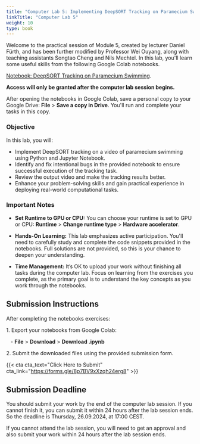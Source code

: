 ```yaml
---
title: "Computer Lab 5: Implementing DeepSORT Tracking on Paramecium Swimming"
linkTitle: "Computer Lab 5"
weight: 10
type: book
---
```


Welcome to the practical session of Module 5, created by lecturer Daniel Fürth, and has been further modified by Professor Wei Ouyang, along with teaching assistants Songtao Cheng and Nils Mechtel. In this lab, you'll learn some useful skills from the following Google Colab notebooks.

[Notebook: DeepSORT Tracking on Paramecium Swimming](https://colab.research.google.com/drive/1IKUC-wsmP_7HhdtA28AMCy3JHoFzM03l?usp=sharing). 

**Access will only be granted after the computer lab session begins.**

After opening the notebooks in Google Colab, save a personal copy to your Google Drive: **File** > **Save a copy in Drive**. You'll run and complete your tasks in this copy.

### Objective

In this lab, you will:

-   Implement DeepSORT tracking on a video of paramecium swimming using Python and Jupyter Notebook.
-   Identify and fix intentional bugs in the provided notebook to ensure successful execution of the tracking task.
-   Review the output video and make the tracking results better.
-   Enhance your problem-solving skills and gain practical experience in deploying real-world computational tasks.


### Important Notes

- **Set Runtime to GPU or CPU:** You can choose your runtime is set to GPU or CPU: **Runtime** > **Change runtime type** > **Hardware accelerator**.

- **Hands-On Learning:** This lab emphasizes active participation. You'll need to carefully study and complete the code snippets provided in the notebooks. Full solutions are not provided, so this is your chance to deepen your understanding.

- **Time Management:** It’s OK to upload your work without finishing all tasks during the computer lab. Focus on learning from the exercises you complete, as the primary goal is to understand the key concepts as you work through the notebooks.

## Submission Instructions

After completing the notebooks exercises:

1\. Export your notebooks from Google Colab:

   - **File** > **Download** > **Download .ipynb**

2\. Submit the downloaded files using the provided submission form.

{{< cta cta_text="Click Here to Submit" cta_link="https://forms.gle/8p7BV9xXzqh24erg8" >}}

## Submission Deadline

You should submit your work by the end of the computer lab session. If you cannot finish it, you can submit it within 24 hours after the lab session ends. So the deadline is Thursday, 26.09.2024, at 17:00 CEST.

If you cannot attend the lab session, you will need to get an approval and also submit your work within 24 hours after the lab session ends.
